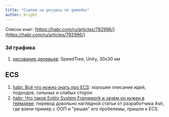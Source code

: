 ```yaml
---
title: "Ссылки на ресурсы по gamedev"
author: kright
---
```

Список книг: [https://habr.com/ru/articles/792996/](https://habr.com/ru/articles/792996/)


### 3d графика

1. [рисование деревьев](https://habr.com/ru/articles/483946/): SpeedTree, Unity, 30x30 км


## ECS

1. [habr: Всё что нужно знать про ECS](https://habr.com/ru/articles/665276/): хорошее описание идей, подходов, сильных и слабых сторон
2. [habr: Что такое Entity System Framework и зачем он нужен в геймдеве](https://habr.com/ru/articles/197920/): перевод довольно наглядной статьи от разработчика Ash, где взяли пример с ООП и "решая" его пробелемы, пришли к ECS.